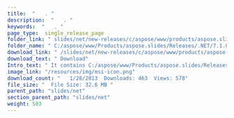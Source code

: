 ```yaml
---
title:  "   . " 
description:  "   . " 
keywords:  "   . " 
page_type:  single_release_page
folder_link: " slides/net/new-releases/c/aspose/www/products/aspose.slides/releases/.net/7.1.0/aspose.slides.msi/"
folder_name: " C:/aspose/www/Products/aspose.slides/Releases/.NET/7.1.0/Aspose.Slides.msi"
download_link: " /slides/net/new-releases/c/aspose/www/products/aspose.slides/releases/.net/7.1.0/aspose.slides.msi/1bf6071472f2417880ed359abcd26918"
download_text: " Download"
Intro_text: " It contains C:/aspose/www/Products/aspose.slides/Releases/.NET/7.1.0/Aspose.Slides.msi release."
image_link: "/resources/img/msi-icon.png"
download_count: "   1/28/2013  Downloads: 463  Views: 578"
file_size: "  File Size: 32.6 MB "
parent_path: "slides/net"
section_parent_path: "slides/net"
weight: 503
---
```




